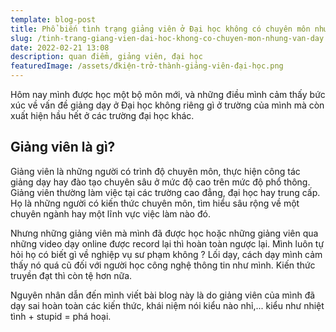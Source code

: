 ```yaml
---
template: blog-post
title: Phổ biến tình trạng giảng viên ở Đại học không có chuyên môn nhưng vẫn đứng lớp
slug: /tinh-trang-giang-vien-dai-hoc-khong-co-chuyen-mon-nhung-van-day
date: 2022-02-21 13:08
description: quan điểm, giảng viên, đại học
featuredImage: /assets/đkiện-trở-thành-giảng-viên-đại-học.png
---
```

Hôm nay mình được học một bộ môn mới, và những điều mình cảm thấy bức xúc về vấn đề giảng dạy ở Đại học không riêng gì ở trường của mình mà còn xuất hiện hầu hết ở các trường đại học khác.

## **Giảng viên là gì?**

Giảng viên là những người có trình độ chuyên môn, thực hiện công tác giảng dạy hay đào tạo chuyên sâu ở mức độ cao trên mức độ phổ thông. Giảng viên thường làm việc tại các trường cao đẳng, đại học hay trung cấp. Họ là những người có kiến thức chuyên môn, tìm hiểu sâu rộng về một chuyên ngành hay một lĩnh vực việc làm nào đó.

Nhưng những giảng viên mà mình đã được học hoặc những giảng viên qua những video dạy online được record lại thì hoàn toàn ngược lại. Mình luôn tự hỏi họ có biết gì về nghiệp vụ sư phạm không ? Lối dạy, cách dạy mình cảm thấy nó quá cũ đối với người học công nghệ thông tin như mình. Kiến thức truyền đạt thì còn tệ hơn nữa. 

Nguyên nhân dẫn đến mình viết bài blog này là do giảng viên của mình đã dạy sai hoàn toàn các kiến thức, khái niệm nói kiểu nào nhỉ,... kiểu như nhiệt tình + stupid = phá hoại.